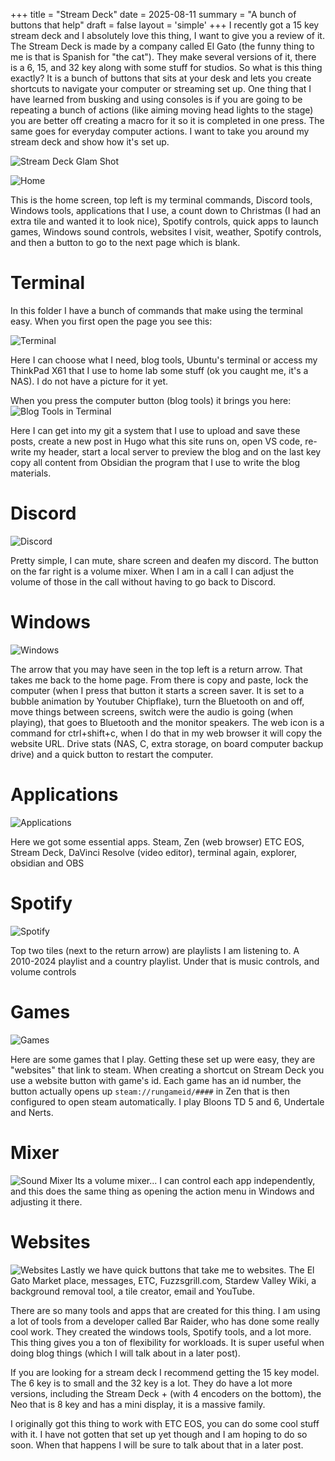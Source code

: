 +++
title = "Stream Deck"
date = 2025-08-11
summary = "A bunch of buttons that help"
draft = false
layout = 'simple'
+++
I recently got a 15 key stream deck and I absolutely love this thing, I want to give you a review of it. The Stream Deck is made by a company called El Gato (the funny thing to me is that is Spanish for "the cat"). They make several versions of it, there is a 6, 15, and 32 key along with some stuff for studios. So what is this thing exactly? It is a bunch of buttons that sits at your desk and lets you create shortcuts to navigate your computer or streaming set up. One thing that I have learned from busking and using consoles is if you are going to be repeating a bunch of actions (like aiming moving head lights to the stage) you are better off creating a macro for it so it is completed in one press. The same goes for everyday computer actions. I want to take you around my stream deck and show how it's set up. 

![Stream Deck Glam Shot](/images/streamdeck/stream_deck_glam.png)

![Home](/images/stream_deck/home.png)

This is the home screen, top left is my terminal commands, Discord tools, Windows tools, applications that I use, a count down to Christmas (I had an extra tile and wanted it to look nice), Spotify controls, quick apps to launch games, Windows sound controls, websites I visit, weather, Spotify controls, and then a button to go to the next page which is blank. 

# Terminal
In this folder I have a bunch of commands that make using the terminal easy. When you first open the page you see this: 

![Terminal](/images/stream_deck/terminal_home.png)

Here I can choose what I need, blog tools, Ubuntu's terminal or access my ThinkPad X61 that I use to home lab some stuff (ok you caught me, it's a NAS). I do not have a picture for it yet. 


When you press the computer button (blog tools) it brings you here:
![Blog Tools in Terminal](/images/stream_deck/terminal_blog_tools.png)

Here I can get into my git a system that I use to upload and save these posts, create a new post in Hugo what this site runs on, open VS code, re-write my header, start a local server to preview the blog and on the last key copy all content from Obsidian the program that I use to write the blog materials. 

# Discord

![Discord](/images/stream_deck/discord.png)

Pretty simple, I can mute, share screen and deafen my discord. The button on the far right is a volume mixer. When I am in a call I can adjust the volume of those in the call without having to go back to Discord. 

# Windows
![Windows](/images/stream_deck/windows_tools.png)

The arrow that you may have seen in the top left is a return arrow. That takes me back to the home page. From there is copy and paste, lock the computer (when I press that button it starts a screen saver. It is set to a bubble animation by Youtuber Chipflake), turn the Bluetooth on and off, move things between screens, switch were the audio is going (when playing), that goes to Bluetooth and the monitor speakers. The web icon is a command for ctrl+shift+c, when I do that in my web browser it will copy the website URL. Drive stats (NAS, C, extra storage, on board computer backup drive) and a quick button to restart the computer. 

# Applications
![Applications](/images/stream_deck/applications.png)

Here we got some essential apps. Steam, Zen (web browser) ETC EOS, Stream Deck, DaVinci Resolve (video editor), terminal again, explorer, obsidian and OBS

# Spotify
![Spotify](/images/stream_deck/spotify.png)

Top two tiles (next to the return arrow) are playlists I am listening to. A 2010-2024 playlist and a country playlist. Under that is music controls, and volume controls

# Games

![Games](/images/stream_deck/games.png)

Here are some games that I play. Getting these set up were easy, they are "websites" that link to steam. When creating a shortcut on Stream Deck you use a website button with game's id. Each game has an id number, the button actually opens up `steam://rungameid/####` in Zen that is then configured to open steam automatically. I play Bloons TD 5 and 6, Undertale and Nerts. 

# Mixer
![Sound Mixer](/images/stream_deck/sound_mixer_windows.png)
Its a volume mixer... I can control each app independently, and this does the same thing as opening the action menu in Windows and adjusting it there. 


# Websites
![Websites](/images/stream_deck/websites.png)
Lastly we have quick buttons that take me to websites. The El Gato Market place, messages, ETC, Fuzzsgrill.com, Stardew Valley Wiki, a background removal tool, a tile creator, email and YouTube.


There are so many tools and apps that are created for  this thing. I am using a lot of tools from a developer called Bar Raider, who has done some really cool work. They created the windows tools, Spotify tools, and a lot more. This thing gives you a ton of flexibility for workloads. It is super useful when doing blog things (which I will talk about in a later post). 

If you are looking for a stream deck I recommend getting the 15 key model. The 6 key is to small and the 32 key is a lot. They do have a lot more versions, including the Stream Deck + (with 4 encoders on the bottom), the Neo that is 8 key and has a mini display, it is a massive family. 

I originally got this thing to work with ETC EOS, you can do some cool stuff with it. I have not gotten that set up yet though and I am hoping to do so soon. When that happens I will be sure to talk about that in a later post. 
